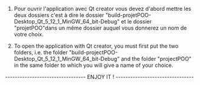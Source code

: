 1) Pour ouvrir l'application avec Qt creator vous devez d'abord mettre les deux dossiers c'est à dire 
  le dossier "build-projetPOO-Desktop_Qt_5_12_1_MinGW_64_bit-Debug" et le dossier "projetPOO"dans un même
  dossier auquel vous donnerez un nom de votre choix.
    
2) To open the application with Qt creator, you must first put the two folders, i.e.
the folder "build-projectPOO-Desktop_Qt_5_12_1_MinGW_64_bit-Debug" and the folder "projectPOO" in the same
  folder to which you will give a name of your choice.

--------------------------------- ENJOY IT ! --------------------------------
